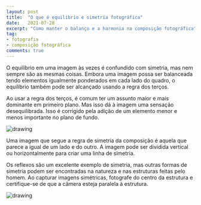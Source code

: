 ```yaml
---
layout: post
title:  "O que é equilíbrio e simetria fotográfica"
date:   2021-07-28
excerpt: "Como manter o balanço e a harmonia na composição fotográfica"
tag:
- fotografia
- composição fotográfica
comments: true
---
```

O equilíbrio em uma imagem às vezes é confundido com simetria, mas nem sempre são as mesmas coisas. Embora uma imagem possa ser balanceada tendo elementos igualmente ponderados em cada lado do quadro, o equilíbrio também pode ser alcançado usando a regra dos terços.

Ao usar a regra dos terços, é comum ter um assunto maior e mais dominante em primeiro plano. Mas isso dá à imagem uma sensação desequilibrada. Isso é corrigido pela adição de um elemento menor e menos importante no plano de fundo.

<img src="https://i.imgur.com/UOyB1Eh.png" alt="drawing" style="length:500px;"/>

Uma imagem que segue a regra de simetria da composição é aquela que parece a igual de um lado e do outro. A imagem pode ser dividida vertical ou horizontalmente para criar uma linha de simetria.

Os reflexos são um excelente exemplo de simetria, mas outras formas de simetria podem ser encontradas na natureza e nas estruturas feitas pelo homem. Ao capturar imagens simétricas, fotografe do centro da estrutura e certifique-se de que a câmera esteja paralela à estrutura.

<img src="https://i.imgur.com/8HNhUu7.png" alt="drawing" style="length:500px;"/>
